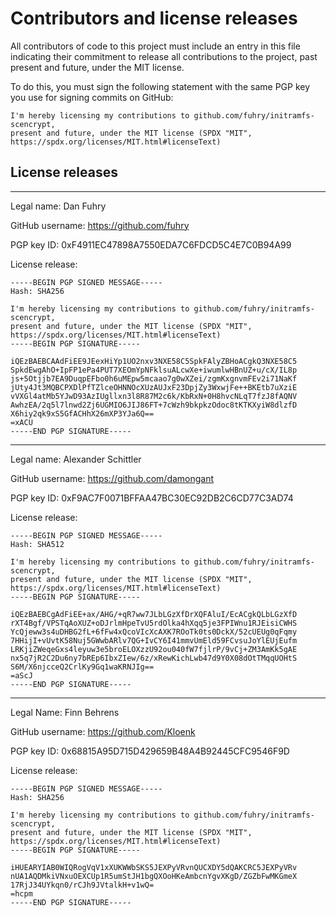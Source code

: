 # Contributors and license releases

All contributors of code to this project must include an entry in this file indicating their commitment to release
all contributions to the project, past present and future, under the MIT license.

To do this, you must sign the following statement with the same PGP key you use for signing commits on GitHub:

```
I'm hereby licensing my contributions to github.com/fuhry/initramfs-scencrypt,
present and future, under the MIT license (SPDX "MIT", https://spdx.org/licenses/MIT.html#licenseText)
```

## License releases

----

Legal name: Dan Fuhry

GitHub username: https://github.com/fuhry

PGP key ID: 0xF4911EC47898A7550EDA7C6FDCD5C4E7C0B94A99

License release:
```
-----BEGIN PGP SIGNED MESSAGE-----
Hash: SHA256

I'm hereby licensing my contributions to github.com/fuhry/initramfs-scencrypt,
present and future, under the MIT license (SPDX "MIT", https://spdx.org/licenses/MIT.html#licenseText)
-----BEGIN PGP SIGNATURE-----

iQEzBAEBCAAdFiEE9JEexHiYp1UO2nxv3NXE58C5SpkFAlyZBHoACgkQ3NXE58C5
SpkdEwgAhO+IpFP1ePa4PUT7XEOmYpNFklsuALcwXe+iwumlwHBnUZ+u/cX/IL8p
js+5Otjjb7EA9DuqpEFbo0h6uMEpw5mcaao7g0wXZei/zgmKxgnvmFEv2i71NaKf
jUty4Jt3MQBCPXDlPfTZlceOHNNOcXUzAUJxF23DpjZy3WxwjFe++BKEtb7uXziE
vVXGl4atMb5YJwD93AzIUgllxn3l8R87M2c6k/KbRxN+0H8hvcNLqT7fzJ8fAQNV
AwhzEA/2q5l7lnwd2Zj6UGMIO6JIJ86FT+7cWzh9bkpkzOdoc8tKTKXyiW8dlzfD
X6hiy2qk9xS5GfACHhX26mXP3YJa6Q==
=xACU
-----END PGP SIGNATURE-----
```

----

Legal name: Alexander Schittler

GitHub username: https://github.com/damongant

PGP key ID: 0xF9AC7F0071BFFAA47BC30EC92DB2C6CD77C3AD74

License release:

```
-----BEGIN PGP SIGNED MESSAGE-----
Hash: SHA512

I'm hereby licensing my contributions to github.com/fuhry/initramfs-scencrypt,
present and future, under the MIT license (SPDX "MIT", https://spdx.org/licenses/MIT.html#licenseText)
-----BEGIN PGP SIGNATURE-----

iQEzBAEBCgAdFiEE+ax/AHG/+qR7ww7JLbLGzXfDrXQFAluI/EcACgkQLbLGzXfD
rXT4Bgf/VPSTqAoXUZ+oDJrlmHpeTvU5rdOlka4hXqq5je3FPIWnu1RJEisiCWHS
YcQjeww3s4uDHBG2fL+6fFw4xQcoVIcXcAXK7ROoTk0ts0DckX/52cUEUg0qFqmy
7HHijI+vUvtK58Nuj5GWwbARlv7QG+IvCY6I41mmvUmEld59FCvsuJoYlEUjEufm
LRKjiZWeqeGxs4leyuw3e5broELOXzzU92ou040fW7fjlrP/9vCj+ZM3AmKk5gAE
nx5q7jR2C2Du6ny7bREp6IbxZIew/6z/xRewKichLwb47d9Y0X08dOtTMqqUOHtS
S6M/X6njcceQ2CrlKy9Gq1waKRNJIg==
=aScJ
-----END PGP SIGNATURE-----
```

----

Legal Name: Finn Behrens

GitHub username: https://github.com/Kloenk

PGP key ID: 0x68815A95D715D429659B48A4B92445CFC9546F9D

License release:

```
-----BEGIN PGP SIGNED MESSAGE-----
Hash: SHA256

I'm hereby licensing my contributions to github.com/fuhry/initramfs-scencrypt,
present and future, under the MIT license (SPDX "MIT", https://spdx.org/licenses/MIT.html#licenseText)
-----BEGIN PGP SIGNATURE-----

iHUEARYIAB0WIQRogVqV1xXUKWWbSKS5JEXPyVRvnQUCXDY5dQAKCRC5JEXPyVRv
nUA1AQDMkiVNxuOEXCUp1R5umStJH1bgQXOoHKeAmbcnYgvXKgD/ZGZbFwMKGmeX
17RjJ34UYkqn0/rCJh9JVtalkH+v1wQ=
=hcpm
-----END PGP SIGNATURE-----
```

